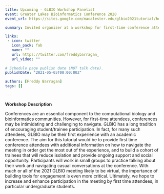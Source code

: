 ```yaml
---
title: Upcoming - GLBIO Workshop Panelist
event: Greater Lakes Bioinformatics Conference 2020
event_url: https://sites.google.com/macalester.edu/glbio2021tutorial/home

summary: Invited organizer at a workshop for first-time conference attendees.

links:
 - icon: twitter
   icon_pack: fab
   name: ""
   url: https://twitter.com/freddybarragan_
   url_video: ""
   
# Schedule page publish date (NOT talk date).
publishDate: "2021-05-05T00:00:00Z"

authors: [Freddy Barragan]
tags: []

---
```



**Workshop Description**


Conferences are an essential component to the computational biology and bioinformatics communities. However, for first-time attendees, conferences may be intimidating and challenging to navigate. GLBIO has a long tradition of encouraging student/trainee participation.  In fact, for many such attendees, GLBIO may be their first experience with an academic conference. The aim for this tutorial would be to provide first time conference attendees with additional information on how to navigate the meeting in order get the most out of the experience, and to build a cohort of trainees that will reduce isolation and provide ongoing support and social opportunity. Participants will work in small groups to practice talking about their work and navigating casual conversations at the conference. With much or all of the 2021 GLBIO meeting likely to be virtual, the importance of building tools for engagement is even more critical. Ultimately, we hope to increase and enhance participation in the meeting by first time attendees, in particular undergraduate students.